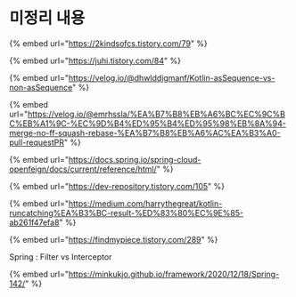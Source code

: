 # 미정리 내용

{% embed url="https://2kindsofcs.tistory.com/79" %}

{% embed url="https://juhi.tistory.com/84" %}

{% embed url="https://velog.io/@dhwlddjgmanf/Kotlin-asSequence-vs-non-asSequence" %}

{% embed url="https://velog.io/@emrhssla/%EA%B7%B8%EB%A6%BC%EC%9C%BC%EB%A1%9C-%EC%9D%B4%ED%95%B4%ED%95%98%EB%8A%94-merge-no-ff-squash-rebase-%EA%B7%B8%EB%A6%AC%EA%B3%A0-pull-requestPR" %}

{% embed url="https://docs.spring.io/spring-cloud-openfeign/docs/current/reference/html/" %}

{% embed url="https://dev-repository.tistory.com/105" %}

{% embed url="https://medium.com/harrythegreat/kotlin-runcatching%EA%B3%BC-result-%ED%83%80%EC%9E%85-ab261f47efa8" %}

{% embed url="https://findmypiece.tistory.com/289" %}

Spring : Filter vs Interceptor

{% embed url="https://minkukjo.github.io/framework/2020/12/18/Spring-142/" %}



